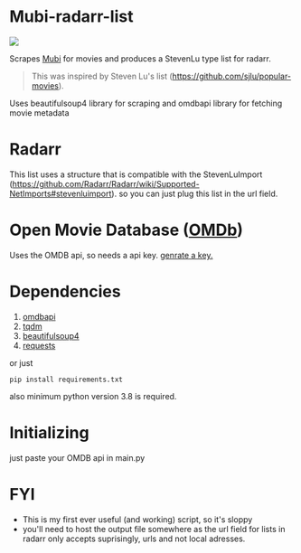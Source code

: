 # Mubi-radarr-list

<p align="left">
	<img src="https://img.shields.io/badge/License-MIT-green?style=for-the-badge">
</p>

Scrapes [Mubi](https://www.mubi.com/showing) for movies and produces a StevenLu type list for radarr.
> This was inspired by Steven Lu's list (https://github.com/sjlu/popular-movies).

Uses beautifulsoup4 library for scraping and omdbapi library for fetching movie metadata

# Radarr
This list uses a structure that is compatible with the StevenLuImport (https://github.com/Radarr/Radarr/wiki/Supported-NetImports#stevenluimport).
so you can just plug this list in the url field.

# Open Movie Database ([OMDb](https://www.omdbapi.com))

Uses the OMDB api, so needs a api key.
[genrate a key.](https://www.omdbapi.com/apikey.aspx)

# Dependencies
1. [omdbapi](https://pypi.org/project/omdbapi/)
2. [tqdm](https://pypi.org/project/tqdm/)
3. [beautifulsoup4](https://pypi.org/project/beautifulsoup4/)
4. [requests](https://pypi.org/project/requests/)

 or just
```
pip install requirements.txt
```
 also minimum python version 3.8 is required.

# Initializing

just paste your OMDB api in main.py

# FYI
+ This is my first ever useful (and working) script, so it's sloppy
+ you'll need to host the output file somewhere as the url field for lists in radarr only accepts suprisingly, urls and not local adresses.
